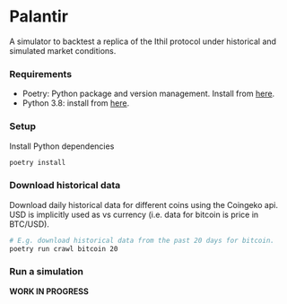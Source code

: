 # Palantir

A simulator to backtest a replica of the Ithil protocol under historical and simulated market conditions.

### Requirements

- Poetry: Python package and version management. Install from [here](https://python-poetry.org/docs/#installation).
- Python 3.8: install from [here](https://www.python.org/downloads/).

### Setup

Install Python dependencies

```bash
poetry install
```

### Download historical data

Download daily historical data for different coins using the Coingeko api.
USD is implicitly used as vs currency (i.e. data for bitcoin is price in BTC/USD).

```bash
# E.g. download historical data from the past 20 days for bitcoin.
poetry run crawl bitcoin 20
```

### Run a simulation

__WORK IN PROGRESS__
